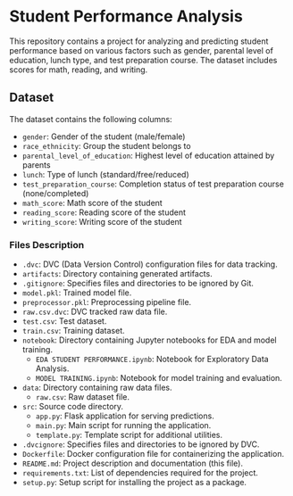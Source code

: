 # Student Performance Analysis

This repository contains a project for analyzing and predicting student performance based on various factors such as gender, parental level of education, lunch type, and test preparation course. The dataset includes scores for math, reading, and writing.

## Dataset

The dataset contains the following columns:
- `gender`: Gender of the student (male/female)
- `race_ethnicity`: Group the student belongs to
- `parental_level_of_education`: Highest level of education attained by parents
- `lunch`: Type of lunch (standard/free/reduced)
- `test_preparation_course`: Completion status of test preparation course (none/completed)
- `math_score`: Math score of the student
- `reading_score`: Reading score of the student
- `writing_score`: Writing score of the student

### Files Description

- `.dvc`: DVC (Data Version Control) configuration files for data tracking.
- `artifacts`: Directory containing generated artifacts.
- `.gitignore`: Specifies files and directories to be ignored by Git.
- `model.pkl`: Trained model file.
- `preprocessor.pkl`: Preprocessing pipeline file.
- `raw.csv.dvc`: DVC tracked raw data file.
- `test.csv`: Test dataset.
- `train.csv`: Training dataset.
- `notebook`: Directory containing Jupyter notebooks for EDA and model training.
  - `EDA STUDENT PERFORMANCE.ipynb`: Notebook for Exploratory Data Analysis.
  - `MODEL TRAINING.ipynb`: Notebook for model training and evaluation.
- `data`: Directory containing raw data files.
  - `raw.csv`: Raw dataset file.
- `src`: Source code directory.
  - `app.py`: Flask application for serving predictions.
  - `main.py`: Main script for running the application.
  - `template.py`: Template script for additional utilities.
- `.dvcignore`: Specifies files and directories to be ignored by DVC.
- `Dockerfile`: Docker configuration file for containerizing the application.
- `README.md`: Project description and documentation (this file).
- `requirements.txt`: List of dependencies required for the project.
- `setup.py`: Setup script for installing the project as a package.




